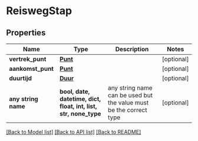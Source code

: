 # ReiswegStap


## Properties
Name | Type | Description | Notes
------------ | ------------- | ------------- | -------------
**vertrek_punt** | [**Punt**](Punt.md) |  | [optional] 
**aankomst_punt** | [**Punt**](Punt.md) |  | [optional] 
**duurtijd** | [**Duur**](Duur.md) |  | [optional] 
**any string name** | **bool, date, datetime, dict, float, int, list, str, none_type** | any string name can be used but the value must be the correct type | [optional]

[[Back to Model list]](../README.md#documentation-for-models) [[Back to API list]](../README.md#documentation-for-api-endpoints) [[Back to README]](../README.md)


